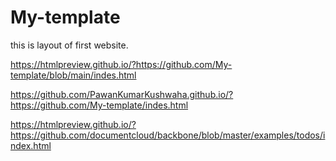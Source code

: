 # My-template

this is layout of first website.

https://htmlpreview.github.io/?https://github.com/My-template/blob/main/indes.html

https://github.com/PawanKumarKushwaha.github.io/?https://github.com/My-template/indes.html

https://htmlpreview.github.io/?https://github.com/documentcloud/backbone/blob/master/examples/todos/index.html
